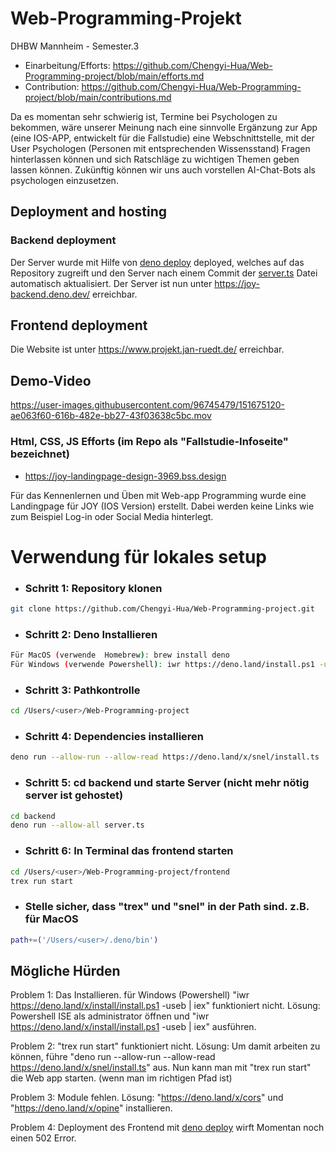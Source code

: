 # Web-Programming-Projekt
DHBW Mannheim - Semester.3
- Einarbeitung/Efforts: https://github.com/Chengyi-Hua/Web-Programming-project/blob/main/efforts.md
- Contribution: https://github.com/Chengyi-Hua/Web-Programming-project/blob/main/contributions.md

Da es momentan sehr schwierig ist, Termine bei Psychologen zu bekommen, wäre unserer Meinung nach eine sinnvolle Ergänzung zur App (eine IOS-APP, entwickelt für die Fallstudie) eine Webschnittstelle, mit der User Psychologen (Personen mit entsprechenden Wissensstand) Fragen hinterlassen können und sich Ratschläge zu wichtigen Themen geben lassen können. Zukünftig können wir uns auch vorstellen AI-Chat-Bots als psychologen einzusetzen.

## Deployment and hosting
### Backend deployment
Der Server wurde mit Hilfe von [deno deploy](https://deno.com/deploy) deployed, welches auf das Repository zugreift und den Server nach einem Commit der [server.ts](/backend/server.ts) Datei automatisch aktualisiert. Der Server ist nun unter https://joy-backend.deno.dev/ erreichbar. 

## Frontend deployment
Die Website ist unter https://www.projekt.jan-ruedt.de/ erreichbar. 



## Demo-Video




https://user-images.githubusercontent.com/96745479/151675120-ae063f60-616b-482e-bb27-43f03638c5bc.mov




### Html, CSS, JS Efforts (im Repo als "Fallstudie-Infoseite" bezeichnet)

- https://joy-landingpage-design-3969.bss.design

Für das Kennenlernen und Üben mit Web-app Programming wurde eine Landingpage für JOY (IOS Version) erstellt. Dabei werden keine Links wie zum Beispiel Log-in oder Social Media hinterlegt.   



# Verwendung für lokales setup
- ### Schritt 1: Repository klonen 

```bash
git clone https://github.com/Chengyi-Hua/Web-Programming-project.git
```
- ### Schritt 2: Deno Installieren

```bash
Für MacOS (verwende  Homebrew): brew install deno
Für Windows (verwende Powershell): iwr https://deno.land/install.ps1 -useb | iex
```
- ### Schritt 3: Pathkontrolle 
```bash
cd /Users/<user>/Web-Programming-project
```
- ### Schritt 4: Dependencies installieren
```bash
deno run --allow-run --allow-read https://deno.land/x/snel/install.ts
```
- ### Schritt 5: cd backend und starte Server (nicht mehr nötig server ist gehostet)
```bash
cd backend
deno run --allow-all server.ts
```
- ### Schritt 6: In Terminal das frontend starten
```bash
cd /Users/<user>/Web-Programming-project/frontend
trex run start
```
- ### Stelle sicher, dass "trex" und "snel" in der Path sind. z.B. für MacOS
```bash
path+=('/Users/<user>/.deno/bin')
```  


## Mögliche Hürden
Problem 1: Das Installieren. für Windows (Powershell) "iwr https://deno.land/x/install/install.ps1 -useb | iex" funktioniert nicht. Lösung: Powershell ISE als administrator öffnen und "iwr https://deno.land/x/install/install.ps1 -useb | iex" ausführen.

Problem 2: "trex run start" funktioniert nicht. Lösung: Um damit arbeiten zu können, führe "deno run --allow-run --allow-read https://deno.land/x/snel/install.ts" aus.
Nun kann man mit "trex run start" die Web app starten. (wenn man im richtigen Pfad ist)

Problem 3: Module fehlen. Lösung: "https://deno.land/x/cors" und "https://deno.land/x/opine" installieren.

Problem 4: Deployment des Frontend mit [deno deploy](https://deno.com/deploy) wirft Momentan noch einen 502 Error.

